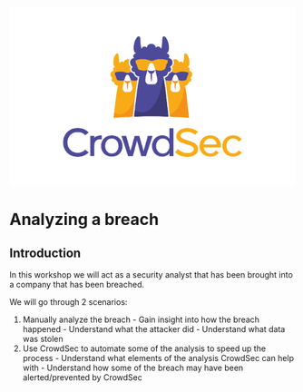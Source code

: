 ![CrowdSec Logo](./assets/logo_crowdsec.png)

# Analyzing a breach

## Introduction

In this workshop we will act as a security analyst that has been brought into a company that has been breached.

We will go through 2 scenarios:
  1) Manually analyze the breach
    - Gain insight into how the breach happened
    - Understand what the attacker did
    - Understand what data was stolen
  2) Use CrowdSec to automate some of the analysis to speed up the process
    - Understand what elements of the analysis CrowdSec can help with
    - Understand how some of the breach may have been alerted/prevented by CrowdSec


